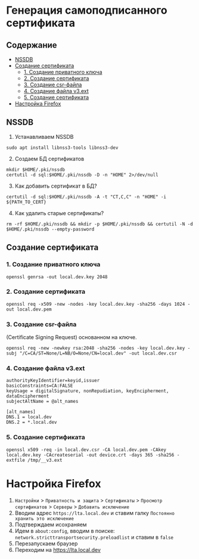 # Генерация самоподписанного сертификата

## Содержание

- [NSSDB](#nssdb)
- [Создание сертификата](#--)
  - [1. Создание приватного ключа](#1---)
  - [2. Создание сертификата](#2--)
  - [3. Создание csr-файла](#3--csr-)
  - [4. Создание файла v3.ext](#4---v3ext)
  - [5. Создание сертификата](#5--)
- [Настройка Firefox](#-firefox)

## NSSDB
1. Устанавливаем NSSDB
```
sudo apt install libnss3-tools libnss3-dev
```
2. Создаем БД сертификатов
```
mkdir $HOME/.pki/nssdb
certutil -d sql:$HOME/.pki/nssdb -D -n "HOME" 2>/dev/null
```
3. Как добавить сертификат в БД?
```
certutil -d sql:$HOME/.pki/nssdb -A -t "CT,C,C" -n "HOME" -i ${PATH_TO_CERT}
```
4. Как удалить старые сертификаты?
```
rm -rf $HOME/.pki/nssdb && mkdir -p $HOME/.pki/nssdb && certutil -N -d $HOME/.pki/nssdb --empty-password
```

## Создание сертификата

### 1. Создание приватного ключа

```
openssl genrsa -out local.dev.key 2048
```

### 2. Создание сертификата

```
openssl req -x509 -new -nodes -key local.dev.key -sha256 -days 1024 -out local.dev.pem
```

### 3. Создание csr-файла

(Certificate Signing Request) основанном на ключе.
```
openssl req -new -newkey rsa:2048 -sha256 -nodes -key local.dev.key -subj "/C=CA/ST=None/L=NB/O=None/CN=local.dev" -out local.dev.csr
```

### 4. Создание файла v3.ext 
```
authorityKeyIdentifier=keyid,issuer
basicConstraints=CA:FALSE
keyUsage = digitalSignature, nonRepudiation, keyEncipherment, dataEncipherment
subjectAltName = @alt_names

[alt_names]
DNS.1 = local.dev
DNS.2 = *.local.dev
```

### 5. Создание сертификата

```
openssl x509 -req -in local.dev.csr -CA local.dev.pem -CAkey local.dev.key -CAcreateserial -out device.crt -days 365 -sha256 -extfile /tmp/__v3.ext
```

# Настройка Firefox

1. `Настройки` > `Приватность и защита` > `Сертификаты` > `Просмотр сертификатов` > `Серверы` > `Добавить исключение`
2. Вводим адрес `https://lta.local.dev` и ставим галку `Постоянно хранить это исключение`
3. Подтверждаем исохраняем
4. Идем в `about:config`, вводим в поиске: `network.stricttransportsecurity.preloadlist` и ставим в `false`
5. Перезапускаем браузер
6. Переходим на https://lta.local.dev
